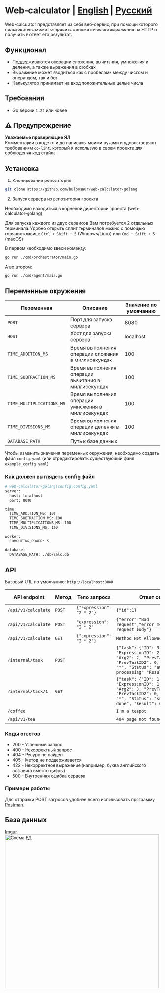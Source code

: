 
# Web-calculator | [English](README.eng.md) | [Русский](README.md)

Web-calculator представляет из себя веб-сервис, при помощи которого пользователь может отправить арифметическое выражение по HTTP и получить в ответ его результат.



## Функционал

- Поддерживаются операции сложения, вычитания, умножения и деления, а также выражения в скобках
- Выражение может вводиться как с пробелами между числом и операндом, так и без
- Калькулятор принимает на вход положительные целые числа


## Требования

- Go версии ```1.22``` или новее

## ⚠️ Предупреждение
**Уважаемые проверяющие ЯЛ**  
Комментарии в коде от и до написаны моими руками и удовлетворяют требованиям ```go-lint```, который я использую в своем проекте для соблюдения код стайла

## Установка

1. Клонирование репозитория

```bash
git clone https://github.com/bulbosaur/web-calculator-golang
```

2. Запуск сервера из репозитория проекта

Необходимо находиться в корневой директории проекта (web-calculator-golang)

Для запуска каждого из двух сервисов Вам потребуется 2 отдельных терминала. Удобно открыть сплит терминалов можно с помощью горячих клавиш: ```Ctrl + Shift + 5``` (Windows/Linux) или ```Cmd + Shift + 5``` (macOS)

В первом необходимо ввеси команду:

```bash
go run ./cmd/orchestrator/main.go
```

А во втором:

```bash
go run ./cmd/agent/main.go
```


## Переменные окружения

| Переменная                    | Описание                                            | Значение по умолчанию |
|-------------------------------|-----------------------------------------------------|-----------------------|
| ```PORT```                    | Порт для запуска сервера                            | 8080                  |
| ```HOST```                    | Хост для запуска сервера                            | localhost             |
| ```TIME_ADDITION_MS```        | Время выполнения операции сложения в миллисекундах  | 100                   |
|```TIME_SUBTRACTION_MS```      | Время выполнения операции вычитания в миллисекундах | 100                   |
| ```TIME_MULTIPLICATIONS_MS``` | Время выполнения операции умножения в миллисекундах | 100                   |
| ```TIME_DIVISIONS_MS```       | Время выполнения операции деления в миллисекундах   | 100                   |
| ```DATABASE_PATH```           | Путь к базе данных                                  |                       |


Чтобы изменить значения переменных окружения, необходимо создать файл ```config.yaml``` (или отредактировать существующий файл ```example_config.yaml```)

### Как должен выглядеть config файл

```bash
# web-calculator-golang\config\config.yaml
server:
  host: localhost
  port: 8080

time:
  TIME_ADDITION_MS: 100
  TIME_SUBTRACTION_MS: 100
  TIME_MULTIPLICATIONS_MS: 100
  TIME_DIVISIONS_MS: 100

worker:
  COMPUTING_POWER: 5
  
database:
  DATABASE_PATH: ./db/calc.db
```

## API

Базовый URL по умолчанию: ```http://localhost:8080```

| API endpoint             | Метод      | Тело запроса                  | Ответ сервера                                                        | Код ответа |
|-------------------------|-------------|-------------------------------|----------------------------------------------------------------------|------------|
| ```/api/v1/calculate``` | ```POST```  | ```{"expression": "2 * 2"}``` | ```{"id":1}```                                                       | 200        |
| ```/api/v1/calculate``` | ```POST```  | ```"expression": "2 * 2"```   | ```{"error":"Bad request","error_message":"invalid request body"}``` | 400        |
| ```/api/v1/calculate``` | ```GET```   | ```{"expression": "2 * 2"}``` | ```Method Not Allowed```                                             | 405        |
|```/internal/task```     |```POST```   |                               |```{"task": {"ID": 3, "ExpressionID": 2, "Arg1": 2, "Arg2": 2, "PrevTaskID1": 0, "PrevTaskID2": 0, "Operation": "*", "Status": "awaiting processing" "Result": 0,}}``` | 200 |
|```/internal/task/1```   |```GET```    |                               |```{"task": {"ID": 1, "ExpressionID": 1, "Arg1": 2, "Arg2": 3, "PrevTaskID1": 0, "PrevTaskID2": 0, "Operation": "*", "Status": "successfully done", "Result": 6,}}```| 200 |
| ```/coffee```           |             |                               | ```I'm a teapot```                                                    | 418       |
| ```/api/v1/tea``` | | | ```404 page not found``` | 404 |

### Коды ответов

- 200 - Успешный запрос
- 400 - Некорректный запрос
- 404 - Ресурс не найден
- 405 - Метод не поддерживается 
- 422 - Некорректное выражение (например, буква английского алфавита вместо цифры)
- 500 - Внутренняя ошибка сервера

### Примеры работы

Для отправки POST запросов удобнее всего использовать программу [Postman](https://www.postman.com/downloads/).

## База данных

[Imgur](https://i.imgur.com/CDJrb9i.png)
<img src="https://i.imgur.com/CDJrb9i.png" alt="Схема БД" width="500">